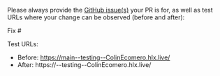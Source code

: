 Please always provide the [GitHub issue(s)](../issues) your PR is for, as well as test URLs where your change can be observed (before and after):

Fix #<gh-issue-id>

Test URLs:
- Before: https://main--testing--ColinEcomero.hlx.live/
- After: https://<branch>--testing--ColinEcomero.hlx.live/
